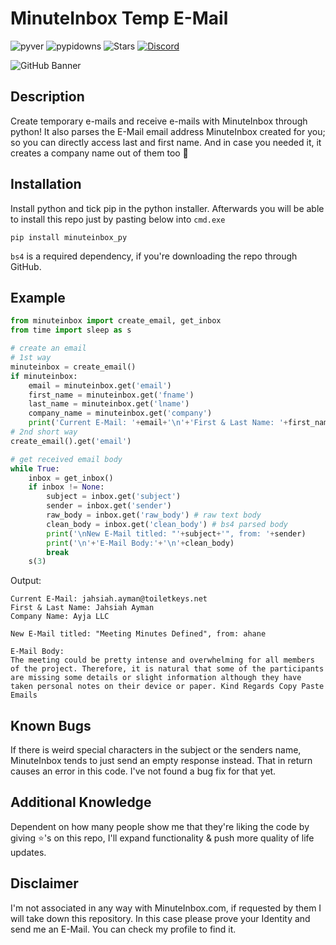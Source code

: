 # MinuteInbox Temp E-Mail
![pyver](https://img.shields.io/pypi/pyversions/minuteinbox_py?style=flat-square) ![pypidowns](https://img.shields.io/pypi/dm/minuteinbox_py?style=flat-square) ![Stars](https://img.shields.io/github/stars/Avnsx/MinuteInbox-Temporary-E-Mail?style=flat-square&label=⭐%20Stars&color=ffc83d) [![Discord](https://img.shields.io/discord/522310203828338701?color=6A7EC2&label=Discord&logo=discord&logoColor=ffffff&style=flat-square)](https://discord.gg/Dr8wt84z2E)

![GitHub Banner](https://repository-images.githubusercontent.com/380415345/e7d19f80-d64e-11eb-9c43-8a4af65c2a7a)
## Description
Create temporary e-mails and receive e-mails with MinuteInbox through python! It also parses the E-Mail email address MinuteInbox created for you; so you can directly access last and first name. And in case you needed it, it creates a company name out of them too 🎉

## Installation
Install python and tick pip in the python installer. Afterwards you will be able to install this repo just by pasting below into ``cmd.exe``
```
pip install minuteinbox_py
```
``bs4`` is a required dependency, if you're downloading the repo through GitHub.
## Example
```python
from minuteinbox import create_email, get_inbox
from time import sleep as s

# create an email
# 1st way
minuteinbox = create_email()
if minuteinbox:
	email = minuteinbox.get('email')
	first_name = minuteinbox.get('fname')
	last_name = minuteinbox.get('lname')
	company_name = minuteinbox.get('company')
	print('Current E-Mail: '+email+'\n'+'First & Last Name: '+first_name+' '+last_name+'\n'+'Company Name: '+company_name)
# 2nd short way
create_email().get('email')

# get received email body
while True:
	inbox = get_inbox()
	if inbox != None:
		subject = inbox.get('subject')
		sender = inbox.get('sender')
		raw_body = inbox.get('raw_body') # raw text body
		clean_body = inbox.get('clean_body') # bs4 parsed body
		print('\nNew E-Mail titled: "'+subject+'", from: '+sender)
		print('\n'+'E-Mail Body:'+'\n'+clean_body)
		break
	s(3)
  ```
Output:
```
Current E-Mail: jahsiah.ayman@toiletkeys.net
First & Last Name: Jahsiah Ayman
Company Name: Ayja LLC

New E-Mail titled: "Meeting Minutes Defined", from: ahane 

E-Mail Body:
The meeting could be pretty intense and overwhelming for all members of the project. Therefore, it is natural that some of the participants are missing some details or slight information although they have taken personal notes on their device or paper. Kind Regards Copy Paste Emails
```
## Known Bugs
If there is weird special characters in the subject or the senders name, MinuteInbox tends to just send an empty response instead. That in return causes an error in this code. I've not found a bug fix for that yet. 
## Additional Knowledge
Dependent on how many people show me that they're liking the code by giving ⭐'s on this repo, I'll expand functionality & push more quality of life updates.
## Disclaimer
I'm not associated in any way with MinuteInbox.com, if requested by them I will take down this repository. In this case please prove your Identity and send me an E-Mail. You can check my profile to find it.
